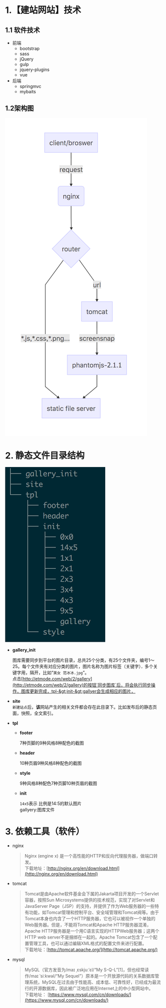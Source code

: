 # 1.【建站网站】技术

## 1.1 软件技术

* 前端
  * bootstrap
  * sass
  * jQuery 
  * gulp
  * jquery-plugins
  * vue 
* 后端
  * springmvc
  * mybaits

## 1.2架构图

![](/assets/a.png)

# 2. 静态文件目录结构

![](/assets/tree.png)

* **gallery\_init**

  图库需要同步到平台的图片目录，总共25个分类，有25个文件夹，编号1～25。每个文件夹有对应分类的图片，图片名称为图片标签（关键字）`，`多个关键字用，隔开，比如“`美女 范冰冰.jpg`”。  
  点击[http://etmode.com/web/2/gallery](http://etmode.com/web/2/gallery)的按钮`同步图库`后，将会执行同步操作，图库更新完成，tpl-&gt;init-&gt;gallyer会生成相应的图片，

* **site**  
  `新建站点`后，**该**网站产生的相关文件都会存在此目录下。比如发布后的静态页面，快照，全文索引。

* **tpl**

  * **footer**

    7种页脚的9种风格8种配色的截图

  * **header**

    10种页眉9种风格8种配色的截图

  * **style**

    9种风格8种配色7种页脚10种页眉的截图

  * **init**

    `14x5`表示 比例是14:5的默认图片  
    gallyery:图库文件

# 3. 依赖工具（软件）

* nginx

  > Nginx \(engine x\) 是一个高性能的HTTP和反向代理服务器，做端口转发。  
  > 下载地址：[http://nginx.org/en/download.html](http://nginx.org/en/download.html)

* tomcat

  > Tomcat是由Apache软件基金会下属的Jakarta项目开发的一个Servlet容器，按照Sun Microsystems提供的技术规范，实现了对Servlet和JavaServer Page（JSP）的支持，并提供了作为Web服务器的一些特有功能，如Tomcat管理和控制平台、安全域管理和Tomcat阀等。由于Tomcat本身也内含了一个HTTP服务器，它也可以被视作一个单独的Web服务器。但是，不能将Tomcat和Apache HTTP服务器混淆，Apache HTTP服务器是一个用C语言实现的HTTPWeb服务器；这两个HTTP web server不是捆绑在一起的。Apache Tomcat包含了一个配置管理工具，也可以通过编辑XML格式的配置文件来进行配置。  
  > 下载地址：[http://tomcat.apache.org/](http://tomcat.apache.org/)

* mysql

  > MySQL（官方发音为/maɪ ˌɛskjuːˈɛl/“My S-Q-L”\[1\]，但也经常读作/maɪ ˈsiːkwəl/“My Sequel”）原本是一个开放源代码的关系数据库管理系统，MySQL在过去由于性能高、成本低、可靠性好，已经成为最流行的开源数据库，因此被广泛地应用在Internet上的中小型网站中。  
  > 下载地址： [https://www.mysql.com/cn/downloads/](https://www.mysql.com/cn/downloads/)



